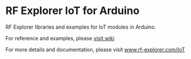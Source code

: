 # RF Explorer IoT for Arduino

RF Explorer libraries and examples for IoT modules in Arduino.

For reference and examples, please [visit wiki](http://github.com/RFExplorer/RFExplorer-IoT-for-Arduino/wiki)

For more details and documentation, please visit www.rf-explorer.com/IoT
